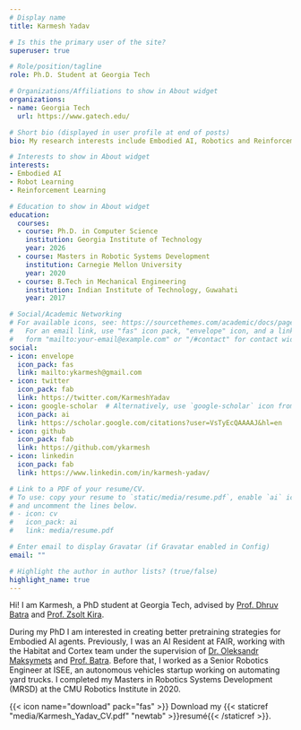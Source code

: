 ```yaml
---
# Display name
title: Karmesh Yadav

# Is this the primary user of the site?
superuser: true

# Role/position/tagline
role: Ph.D. Student at Georgia Tech

# Organizations/Affiliations to show in About widget
organizations:
- name: Georgia Tech
  url: https://www.gatech.edu/

# Short bio (displayed in user profile at end of posts)
bio: My research interests include Embodied AI, Robotics and Reinforcement Learning.

# Interests to show in About widget
interests:
- Embodied AI
- Robot Learning
- Reinforcement Learning

# Education to show in About widget
education:
  courses:
  - course: Ph.D. in Computer Science
    institution: Georgia Institute of Technology
    year: 2026
  - course: Masters in Robotic Systems Development
    institution: Carnegie Mellon University
    year: 2020
  - course: B.Tech in Mechanical Engineering
    institution: Indian Institute of Technology, Guwahati
    year: 2017

# Social/Academic Networking
# For available icons, see: https://sourcethemes.com/academic/docs/page-builder/#icons
#   For an email link, use "fas" icon pack, "envelope" icon, and a link in the
#   form "mailto:your-email@example.com" or "/#contact" for contact widget.
social:
- icon: envelope
  icon_pack: fas
  link: mailto:ykarmesh@gmail.com
- icon: twitter
  icon_pack: fab
  link: https://twitter.com/KarmeshYadav
- icon: google-scholar  # Alternatively, use `google-scholar` icon from `ai` icon pack
  icon_pack: ai
  link: https://scholar.google.com/citations?user=VsTyEcQAAAAJ&hl=en
- icon: github
  icon_pack: fab
  link: https://github.com/ykarmesh
- icon: linkedin
  icon_pack: fab
  link: https://www.linkedin.com/in/karmesh-yadav/

# Link to a PDF of your resume/CV.
# To use: copy your resume to `static/media/resume.pdf`, enable `ai` icons in `params.toml`, 
# and uncomment the lines below.
# - icon: cv
#   icon_pack: ai
#   link: media/resume.pdf

# Enter email to display Gravatar (if Gravatar enabled in Config)
email: ""

# Highlight the author in author lists? (true/false)
highlight_name: true
---
```


Hi! I am Karmesh, a PhD student at Georgia Tech, advised by <a href="https://www.cc.gatech.edu/~dbatra/" target="_blank">Prof. Dhruv Batra</a> and <a href="https://faculty.cc.gatech.edu/~zk15/" target="_blank">Prof. Zsolt Kira</a>. 

During my PhD I am interested in creating better pretraining strategies for Embodied AI agents. Previously, I was an AI Resident at FAIR, working with the Habitat and Cortex team under the supervision of <a href="https://www.cc.gatech.edu/~dbatra/" target="_blank">Dr. Oleksandr Maksymets</a> and <a href="https://www.cc.gatech.edu/~dbatra/" target="_blank">Prof. Batra</a>. Before that, I worked as a Senior Robotics Engineer at ISEE, an autonomous vehicles startup working on automating yard trucks. I completed my Masters in Robotics Systems Development (MRSD) at the CMU Robotics Institute in 2020. 

{{< icon name="download" pack="fas" >}} Download my {{< staticref "media/Karmesh_Yadav_CV.pdf" "newtab" >}}resumé{{< /staticref >}}.
